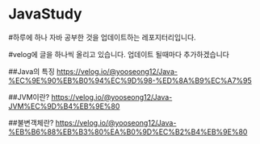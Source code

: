 # JavaStudy

#하루에 하나 자바 공부한 것을 업데이트하는 레포지터리입니다.

#velog에 글을 하나씩 올리고 있습니다. 업데이트 될때마다 추가하겠습니다

##Java의 특징
https://velog.io/@yooseong12/Java-%EC%9E%90%EB%B0%94%EC%9D%98-%ED%8A%B9%EC%A7%95

##JVM이란?
https://velog.io/@yooseong12/Java-JVM%EC%9D%B4%EB%9E%80

##불변객체란?
https://velog.io/@yooseong12/Java-%EB%B6%88%EB%B3%80%EA%B0%9D%EC%B2%B4%EB%9E%80
